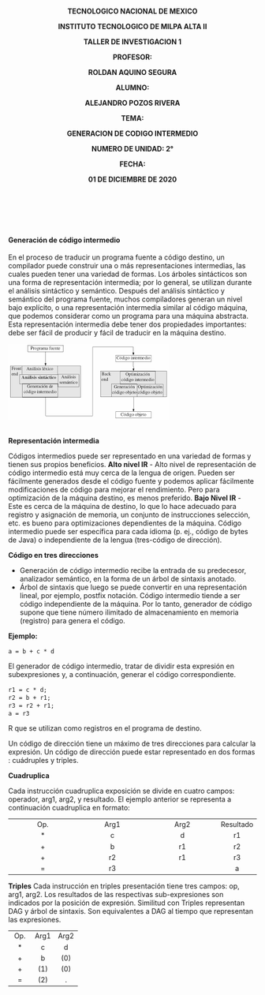 <strong><h4>
<p style="text-align: center;">
TECNOLOGICO NACIONAL DE MEXICO 
</p>
<p style="text-align: center;">
INSTITUTO TECNOLOGICO DE MILPA ALTA II
</p>
<p style="text-align: center;">
TALLER DE INVESTIGACION 1
</p>
<p style="text-align: center;"> 
PROFESOR:
</p>
<p style="text-align: center;">
ROLDAN AQUINO SEGURA 
</p>
<p style="text-align: center;">
ALUMNO:
</p>
<p style="text-align: center;">
ALEJANDRO POZOS RIVERA
</p>
<p style="text-align: center;">
TEMA:
</p>
<p style="text-align: center;">
GENERACION DE CODIGO INTERMEDIO
</p>
<p style="text-align: center;">
NUMERO DE UNIDAD: 2°
</p>
<p style="text-align: center;">
FECHA: 
</p>
<p style="text-align: center;">
01 DE DICIEMBRE DE 2020
</p>
</h4>
</strong>
<br>
<br>
<br>
<br>

#### Generación de código intermedio 

En el proceso de traducir un programa fuente a código destino, un compilador puede construir una o más representaciones intermedias, las cuales pueden tener una variedad de formas. Los árboles sintácticos son una forma de representación intermedia; por lo general, se utilizan durante el análisis sintáctico y semántico.
Después del análisis sintáctico y semántico del programa fuente, muchos compiladores generan un nivel bajo explícito, o una representación intermedia similar al código máquina, que podemos considerar como un programa para una máquina abstracta. Esta representación intermedia debe tener dos propiedades importantes: debe ser fácil de producir y fácil de traducir en la máquina destino.
 <br>

<img src="img/codigo_intermedio.png">

<br>
<br>

**Representación intermedia**

Códigos intermedios puede ser representado en una variedad de formas y tienen sus propios beneficios.
**Alto nivel IR** - Alto nivel de representación de código intermedio está muy cerca de la lengua de origen. Pueden ser fácilmente generados desde el código fuente y podemos aplicar fácilmente modificaciones de código para mejorar el rendimiento. Pero para optimización de la máquina destino, es menos preferido.
**Bajo Nivel IR** - Este es cerca de la máquina de destino, lo que lo hace adecuado para registro y asignación de memoria, un conjunto de instrucciones selección, etc. es bueno para optimizaciones dependientes de la máquina.
Código intermedio puede ser específica para cada idioma (p. ej., código de bytes de Java) o independiente de la lengua (tres-código de dirección).

**Código en tres direcciones**

- Generación de código intermedio recibe la entrada de su predecesor, analizador semántico, en la forma de un árbol de sintaxis anotado. 
- Árbol de sintaxis que luego se puede convertir en una representación lineal, por ejemplo, postfix notación. Código intermedio tiende a ser código independiente de la máquina. Por lo tanto, generador de código supone que tiene número ilimitado de almacenamiento en memoria (registro) para genera el código. 

**Ejemplo:**
```
a = b + c * d
```

El generador de código intermedio, tratar de dividir esta expresión en subexpresiones y, a continuación, generar el código correspondiente.
```
r1 = c * d;
r2 = b + r1; 
r3 = r2 + r1;
a = r3
```
R que se utilizan como registros en el programa de destino.

Un código de dirección tiene un máximo de tres direcciones para calcular la expresión. Un código de dirección puede estar representado en dos formas : cuádruples y triples.


**Cuadruplica**

Cada instrucción cuadruplica exposición se divide en cuatro campos: operador, arg1, arg2, y resultado. El ejemplo anterior se representa a continuación cuadruplica en formato:
<table style="width: 100%; text-align: center;">
  <tr>
    <td style="width: 33%;">Op.</td>
    <td style="width: 33%;">Arg1</td>
    <td style="width: 33%;">Arg2</td>
    <td style="width: 33%;">Resultado</td>
  </tr>
  <tr>
    <td style="width: 33%;">*</td>
    <td style="width: 33%;">c</td>
    <td style="width: 33%;">d</td>
    <td style="width: 33%;">r1</td>
  
  </tr>
  <tr>
    <td style="width: 33%;">+</td>
    <td style="width: 33%;">b</td>
    <td style="width: 33%;">r1</td>
    <td style="width: 33%;">r2</td>
  </tr>
  <tr>
    <td style="width: 33%;">+</td>
    <td style="width: 33%;">r2</td>
    <td style="width: 33%;">r1</td>
    <td style="width: 33%;">r3</td>
  </tr>
  <tr>
    <td style="width: 33%;">=</td>
    <td style="width: 33%;">r3</td>
    <td style="width: 33%;"></td>
    <td style="width: 33%;">a</td>
  </tr>
</table>


**Triples**
Cada instrucción en triples presentación tiene tres campos: op, arg1, arg2. Los resultados de las respectivas sub-expresiones son indicados por la posición de expresión. Similitud con Triples representan DAG y árbol de sintaxis. Son equivalentes a DAG al tiempo que representan las expresiones.

<table style="width: 100%; text-align: center;">
  <tr>
    <td style="width: 33%;">Op.</td>
    <td style="width: 33%;">Arg1</td>
    <td style="width: 33%;">Arg2</td>
  </tr>
  <tr>
    <td style="width: 33%;">*</td>
    <td style="width: 33%;">c</td>
    <td style="width: 33%;">d</td>
  
  </tr>
  <tr>
    <td style="width: 33%;">+</td>
    <td style="width: 33%;">b</td>
    <td style="width: 33%;">(0)</td>
  </tr>
  <tr>
    <td style="width: 33%;">+</td>
    <td style="width: 33%;">(1)</td>
    <td style="width: 33%;">(0)</td>
  </tr>
  <tr>
    <td style="width: 33%;">=</td>
    <td style="width: 33%;">(2)</td>
    <td style="width: 33%;">.</td>
  </tr>
</table>






